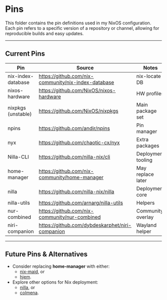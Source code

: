 # Pins

This folder contains the pin definitions used in my NixOS configuration.
Each pin refers to a specific version of a repository or channel, allowing for reproducible builds and easy updates.

---

## Current Pins

| Pin | Source | Notes |
|-----|--------|-------|
| nix-index-database | https://github.com/nix-community/nix-index-database | nix-locate DB |
| nixos-hardware | https://github.com/NixOS/nixos-hardware | HW profiles |
| nixpkgs (unstable) | https://github.com/NixOS/nixpkgs | Main package set |
| npins | https://github.com/andir/npins | Pin manager |
| nyx | https://github.com/chaotic-cx/nyx | Extra packages |
| Nilla-CLI | https://github.com/nilla-nix/cli | Deployment tooling |
| home-manager | https://github.com/nix-community/home-manager | May replace later |
| nilla | https://github.com/nilla-nix/nilla | Deployment core |
| nilla-utils | https://github.com/arnarg/nilla-utils | Helpers |
| nur-combined | https://github.com/nix-community/nur-combined | Community overlay |
| niri-companion | https://github.com/dybdeskarphet/niri-companion | Wayland helper |

---

## Future Pins & Alternatives

- Consider replacing **home-manager** with either:
  - [nix-maid](https://github.com/viperML/nix-maid), or
  - [hjem](https://github.com/feel-co/hjem).
- Explore other options for Nix deployment:
  - [nilla](https://github.com/nilla-nix/nilla), or
  - [colmena](https://github.com/zhaofengli/colmena).
